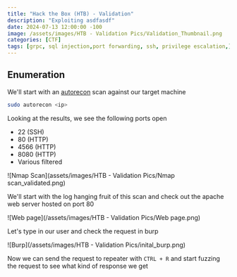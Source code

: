 ```yaml
--- 
title: "Hack the Box (HTB) - Validation"
description: "Exploiting asdfasdf"
date: 2024-07-13 12:00:00 -100
image: /assets/images/HTB - Validation Pics/Validation_Thumbnail.png
categories: [CTF]
tags: [grpc, sql injection,port forwarding, ssh, privilege escalation,]    # TAG names should always be lowercase
---
```


## Enumeration

We'll start with an [autorecon](https://github.com/Tib3rius/AutoRecon) scan against our target machine

```bash
sudo autorecon <ip>
```

Looking at the results, we see the following ports open

- 22 (SSH)
- 80 (HTTP)
- 4566 (HTTP)
- 8080 (HTTP)
- Various filtered

![Nmap Scan](assets/images/HTB - Validation Pics/Nmap scan_validated.png)

We'll start with the log hanging fruit of this scan and check out the apache web server hosted on port 80

![Web page](/assets/images/HTB - Validation Pics/Web page.png)

Let's type in our user and check the request in burp

![Burp](/assets/images/HTB - Validation Pics/inital_burp.png)

Now we can send the request to repeater with `CTRL + R` and start fuzzing the request to see what kind of response we get
